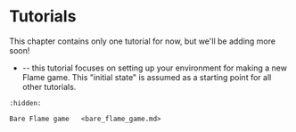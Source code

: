 # Tutorials

This chapter contains only one tutorial for now, but we'll be adding more soon!

- [](bare_flame_game.md) -- this tutorial focuses on setting up your environment
  for making a new Flame game. This "initial state" is assumed as a starting 
  point for all other tutorials.

```{toctree}
:hidden:

Bare Flame game   <bare_flame_game.md>
```
